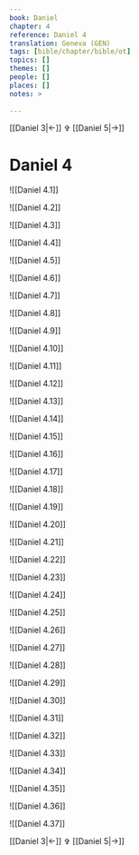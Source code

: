 ```yaml
---
book: Daniel
chapter: 4
reference: Daniel 4
translation: Geneva (GEN)
tags: [bible/chapter/bible/ot]
topics: []
themes: []
people: []
places: []
notes: >
  
---
```


[[Daniel 3|<-]] ✞ [[Daniel 5|->]]

# Daniel 4

![[Daniel 4.1]]

![[Daniel 4.2]]

![[Daniel 4.3]]

![[Daniel 4.4]]

![[Daniel 4.5]]

![[Daniel 4.6]]

![[Daniel 4.7]]

![[Daniel 4.8]]

![[Daniel 4.9]]

![[Daniel 4.10]]

![[Daniel 4.11]]

![[Daniel 4.12]]

![[Daniel 4.13]]

![[Daniel 4.14]]

![[Daniel 4.15]]

![[Daniel 4.16]]

![[Daniel 4.17]]

![[Daniel 4.18]]

![[Daniel 4.19]]

![[Daniel 4.20]]

![[Daniel 4.21]]

![[Daniel 4.22]]

![[Daniel 4.23]]

![[Daniel 4.24]]

![[Daniel 4.25]]

![[Daniel 4.26]]

![[Daniel 4.27]]

![[Daniel 4.28]]

![[Daniel 4.29]]

![[Daniel 4.30]]

![[Daniel 4.31]]

![[Daniel 4.32]]

![[Daniel 4.33]]

![[Daniel 4.34]]

![[Daniel 4.35]]

![[Daniel 4.36]]

![[Daniel 4.37]]

[[Daniel 3|<-]] ✞ [[Daniel 5|->]]
